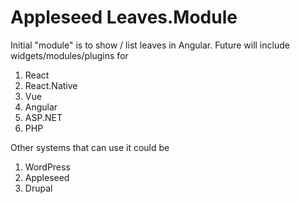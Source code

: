 
# Appleseed Leaves.Module

Initial "module" is to show / list leaves in Angular. Future will include widgets/modules/plugins for

1. React
2. React.Native
3. Vue
4. Angular
5. ASP.NET
6. PHP


Other systems that can use it could be

1. WordPress
2. Appleseed
3. Drupal